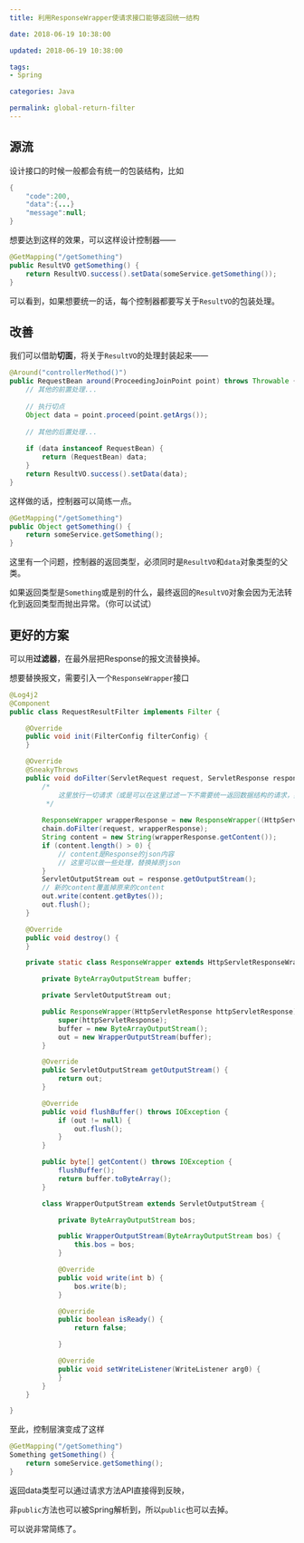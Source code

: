 ```yaml
---
title: 利用ResponseWrapper使请求接口能够返回统一结构

date: 2018-06-19 10:38:00

updated: 2018-06-19 10:38:00

tags:
- Spring

categories: Java

permalink: global-return-filter
---
```




## 源流

设计接口的时候一般都会有统一的包装结构，比如

~~~java
{
    "code":200,
    "data":{...}
    "message":null;
}
~~~



想要达到这样的效果，可以这样设计控制器——

~~~java
@GetMapping("/getSomething")
public ResultVO getSomething() {
    return ResultVO.success().setData(someService.getSomething());    
}
~~~



可以看到，如果想要统一的话，每个控制器都要写关于`ResultVO`的包装处理。



## 改善

我们可以借助**切面**，将关于`ResultVO`的处理封装起来——

~~~java
@Around("controllerMethod()")
public RequestBean around(ProceedingJoinPoint point) throws Throwable {
    // 其他的前置处理... 
    
    // 执行切点
    Object data = point.proceed(point.getArgs());
    
    // 其他的后置处理...
    
    if (data instanceof RequestBean) {
        return (RequestBean) data;
    }
    return ResultVO.success().setData(data);
}
~~~



这样做的话，控制器可以简练一点。

~~~java
@GetMapping("/getSomething")
public Object getSomething() {
    return someService.getSomething();    
}
~~~



这里有一个问题，控制器的返回类型，必须同时是`ResultVO`和`data`对象类型的父类。

如果返回类型是`Something`或是别的什么，最终返回的`ResultVO`对象会因为无法转化到返回类型而抛出异常。（你可以试试）



## 更好的方案

可以用**过滤器**，在最外层把Response的报文流替换掉。

想要替换报文，需要引入一个`ResponseWrapper`接口

~~~java
@Log4j2
@Component
public class RequestResultFilter implements Filter {

    @Override
    public void init(FilterConfig filterConfig) {
    }

    @Override
    @SneakyThrows
    public void doFilter(ServletRequest request, ServletResponse response, FilterChain chain) {
        /* 
        	这里放行一切请求（或是可以在这里过滤一下不需要统一返回数据结构的请求，如swagger）
         */
        
        ResponseWrapper wrapperResponse = new ResponseWrapper((HttpServletResponse) response);
        chain.doFilter(request, wrapperResponse);
        String content = new String(wrapperResponse.getContent());
        if (content.length() > 0) {
            // content是Response的json内容
            // 这里可以做一些处理，替换掉原json
        }
        ServletOutputStream out = response.getOutputStream();
        // 新的content覆盖掉原来的content
        out.write(content.getBytes());
        out.flush();
    }

    @Override
    public void destroy() {
    }

    private static class ResponseWrapper extends HttpServletResponseWrapper {

        private ByteArrayOutputStream buffer;

        private ServletOutputStream out;

        public ResponseWrapper(HttpServletResponse httpServletResponse) {
            super(httpServletResponse);
            buffer = new ByteArrayOutputStream();
            out = new WrapperOutputStream(buffer);
        }

        @Override
        public ServletOutputStream getOutputStream() {
            return out;
        }

        @Override
        public void flushBuffer() throws IOException {
            if (out != null) {
                out.flush();
            }
        }

        public byte[] getContent() throws IOException {
            flushBuffer();
            return buffer.toByteArray();
        }

        class WrapperOutputStream extends ServletOutputStream {

            private ByteArrayOutputStream bos;

            public WrapperOutputStream(ByteArrayOutputStream bos) {
                this.bos = bos;
            }

            @Override
            public void write(int b) {
                bos.write(b);
            }

            @Override
            public boolean isReady() {
                return false;

            }

            @Override
            public void setWriteListener(WriteListener arg0) {
            }
        }
    }

}
~~~



至此，控制层演变成了这样

~~~java
@GetMapping("/getSomething")
Something getSomething() {
    return someService.getSomething();    
}
~~~



返回data类型可以通过请求方法API直接得到反映，

非`public`方法也可以被Spring解析到，所以`public`也可以去掉。

可以说非常简练了。